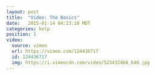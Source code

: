 ```yaml
---
layout: post
title:  "Video: The Basics"
date:   2015-01-14 04:23:18 MDT
categories: help
position: 1
video:
  source: vimeo
  url: https://vimeo.com/124436717
  id: 124436717
  img: https://i.vimeocdn.com/video/523432468_640.jpg
---
```

